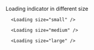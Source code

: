 Loading indicator in different size

```react|span-2
  <Loading size="small" />
```

```react|span-2
  <Loading size="medium" />
```

```react|span-2
  <Loading size="large" />
```
